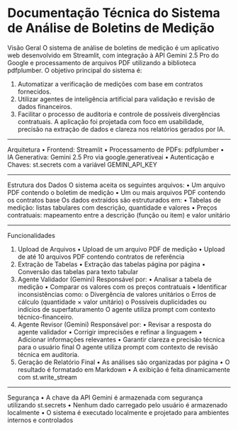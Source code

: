 # Documentação Técnica do Sistema de Análise de Boletins de Medição
Visão Geral
O sistema de análise de boletins de medição é um aplicativo web desenvolvido em Streamlit, com integração à API Gemini 2.5 Pro do Google e processamento de arquivos PDF utilizando a biblioteca pdfplumber.
O objetivo principal do sistema é:
1.	Automatizar a verificação de medições com base em contratos fornecidos.
2.	Utilizar agentes de inteligência artificial para validação e revisão de dados financeiros.
3.	Facilitar o processo de auditoria e controle de possíveis divergências contratuais.
A aplicação foi projetada com foco em usabilidade, precisão na extração de dados e clareza nos relatórios gerados por IA.
________________________________________
Arquitetura
•	Frontend: Streamlit
•	Processamento de PDFs: pdfplumber
•	IA Generativa: Gemini 2.5 Pro via google.generativeai
•	Autenticação e Chaves: st.secrets com a variável GEMINI_API_KEY
________________________________________
Estrutura dos Dados
O sistema aceita os seguintes arquivos:
•	Um arquivo PDF contendo o boletim de medição
•	Um ou mais arquivos PDF contendo os contratos base
Os dados extraídos são estruturados em:
•	Tabelas de medição: listas tabulares com descrição, quantidade e valores
•	Preços contratuais: mapeamento entre a descrição (função ou item) e valor unitário
________________________________________
Funcionalidades
1. Upload de Arquivos
•	Upload de um arquivo PDF de medição
•	Upload de até 10 arquivos PDF contendo contratos de referência
2. Extração de Tabelas
•	Extração das tabelas página por página
•	Conversão das tabelas para texto tabular
3. Agente Validador (Gemini)
Responsável por:
•	Analisar a tabela de medição
•	Comparar os valores com os preços contratuais
•	Identificar inconsistências como:
o	Divergência de valores unitários
o	Erros de cálculo (quantidade × valor unitário)
o	Possíveis duplicidades ou indícios de superfaturamento
O agente utiliza prompt com contexto técnico-financeiro.
4. Agente Revisor (Gemini)
Responsável por:
•	Revisar a resposta do agente validador
•	Corrigir imprecisões e refinar a linguagem
•	Adicionar informações relevantes
•	Garantir clareza e precisão técnica para o usuário final
O agente utiliza prompt com contexto de revisão técnica em auditoria.
5. Geração de Relatório Final
•	As análises são organizadas por página
•	O resultado é formatado em Markdown
•	A exibição é feita dinamicamente com st.write_stream
________________________________________
Segurança
•	A chave da API Gemini é armazenada com segurança utilizando st.secrets
•	Nenhum dado carregado pelo usuário é armazenado localmente
•	O sistema é executado localmente e projetado para ambientes internos e controlados

